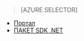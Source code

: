 > [AZURE.SELECTOR]
- [Портал](../articles/media-services-manage-content.md)
- [ПАКЕТ SDK .NET](../articles/media-services-index-content.md)


<!--HONumber=52-->
